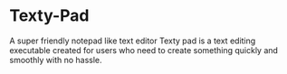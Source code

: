 # Texty-Pad
A super friendly notepad like text editor
Texty pad is a text editing executable created for users who need to create something quickly and smoothly with no hassle.

